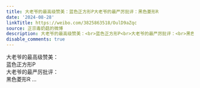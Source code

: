 ```yaml
---
title: 大老爷的最高级赞美：蓝色正方形P大老爷的最严厉批评：黑色菱形R
date: '2024-08-28'
linkTitle: https://weibo.com/3825863518/OulD9aZqc
source: 正宗毒奶菇的微博
description: 大老爷的最高级赞美：<br>蓝色正方形P<br>大老爷的最严厉批评：<br>黑色菱形R  ...
disable_comments: true
---
```

大老爷的最高级赞美：<br>蓝色正方形P<br>大老爷的最严厉批评：<br>黑色菱形R  ...